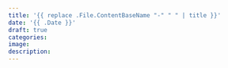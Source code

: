 ```yaml
---
title: '{{ replace .File.ContentBaseName "-" " " | title }}'
date: '{{ .Date }}'
draft: true
categories:
image:
description:
---
```

